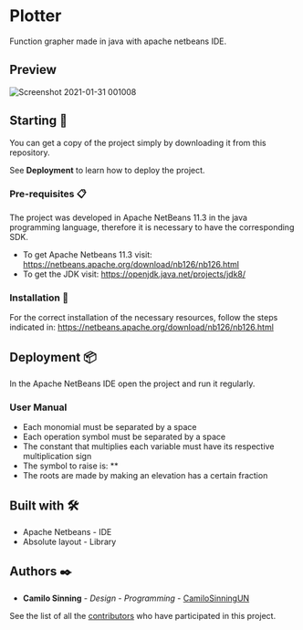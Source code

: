 # Plotter

Function grapher made in java with apache netbeans IDE.

## Preview

![Screenshot 2021-01-31 001008](https://user-images.githubusercontent.com/61607058/106375263-b16e4d80-6358-11eb-8067-101512651ddf.jpg)

## Starting 🚀

You can get a copy of the project simply by downloading it from this repository.

See **Deployment** to learn how to deploy the project.

### Pre-requisites 📋

The project was developed in Apache NetBeans 11.3 in the java programming language, therefore it is necessary to have the corresponding SDK.

* To get Apache Netbeans 11.3 visit: https://netbeans.apache.org/download/nb126/nb126.html
* To get the JDK visit: https://openjdk.java.net/projects/jdk8/

### Installation 🔧

For the correct installation of the necessary resources, follow the steps indicated in: https://netbeans.apache.org/download/nb126/nb126.html

## Deployment 📦

In the Apache NetBeans IDE open the project and run it regularly.

### User Manual

- Each monomial must be separated by a space
- Each operation symbol must be separated by a space
- The constant that multiplies each variable must have its respective multiplication sign
- The symbol to raise is: **
- The roots are made by making an elevation has a certain fraction

## Built with 🛠️

* Apache Netbeans - IDE
* Absolute layout - Library

## Authors ✒️

* **Camilo Sinning** - *Design - Programming* - [CamiloSinningUN](https://github.com/CamiloSinningUN)

See the list of all the [contributors](https://github.com/CamiloSinningUN/Plotter/contributors) who have participated in this project.
